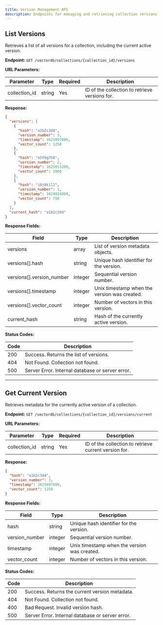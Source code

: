 ```yaml
---
title: Version Management API
description: Endpoints for managing and retrieving collection versions in the Cosdata vector database
---
```


## List Versions

Retrieves a list of all versions for a collection, including the current active version.

**Endpoint:** `GET /vectordb/collections/{collection_id}/versions`

**URL Parameters:**

| Parameter      | Type   | Required | Description                        |
|---------------|--------|----------|------------------------------------|
| collection_id  | string | Yes      | ID of the collection to retrieve versions for. |

**Response:**

  ```json
  {
    "versions": [
      {
        "hash": "a1b2c3d4",
        "version_number": 3,
        "timestamp": 1625097600,
        "vector_count": 1250
      },
      {
        "hash": "e5f6g7h8",
        "version_number": 2,
        "timestamp": 1625011200,
        "vector_count": 1000
      },
      {
        "hash": "i9j0k1l2",
        "version_number": 1,
        "timestamp": 1624924800,
        "vector_count": 750
      }
    ],
    "current_hash": "a1b2c3d4"
  }
  ```

**Response Fields:**

| Field                | Type    | Description                                 |
|----------------------|---------|---------------------------------------------|
| versions             | array   | List of version metadata objects.           |
| versions[].hash      | string  | Unique hash identifier for the version.     |
| versions[].version_number | integer | Sequential version number.             |
| versions[].timestamp | integer | Unix timestamp when the version was created.|
| versions[].vector_count | integer | Number of vectors in this version.      |
| current_hash         | string  | Hash of the currently active version.       |

**Status Codes:**

| Code | Description                        |
|------|------------------------------------|
| 200  | Success. Returns the list of versions. |
| 404  | Not Found. Collection not found.    |
| 500  | Server Error. Internal database or server error. |

---

## Get Current Version

Retrieves metadata for the currently active version of a collection.

**Endpoint:** `GET /vectordb/collections/{collection_id}/versions/current`

**URL Parameters:**

| Parameter      | Type   | Required | Description                        |
|---------------|--------|----------|------------------------------------|
| collection_id  | string | Yes      | ID of the collection to retrieve current version for. |

**Response:**

  ```json
  {
    "hash": "a1b2c3d4",
    "version_number": 3,
    "timestamp": 1625097600,
    "vector_count": 1250
  }
  ```

**Response Fields:**

| Field           | Type    | Description                                 |
|-----------------|---------|---------------------------------------------|
| hash            | string  | Unique hash identifier for the version.     |
| version_number  | integer | Sequential version number.                  |
| timestamp       | integer | Unix timestamp when the version was created.|
| vector_count    | integer | Number of vectors in this version.          |

**Status Codes:**

| Code | Description                        |
|------|------------------------------------|
| 200  | Success. Returns the current version metadata. |
| 404  | Not Found. Collection not found.    |
| 400  | Bad Request. Invalid version hash.  |
| 500  | Server Error. Internal database or server error. |